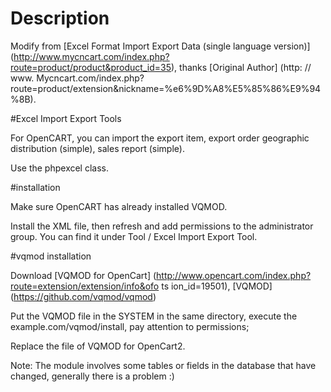 # Description

Modify from [Excel Format Import Export Data (single language version)] (http://www.mycncart.com/index.php?route=product/product&product_id=35), thanks [Original Author] (http: // www. Mycncart.com/index.php?route=product/extension&nickname=%e6%9D%A8%E5%85%86%E9%94%8B).

#Excel Import Export Tools

For OpenCART, you can import the export item, export order geographic distribution (simple), sales report (simple).

Use the phpexcel class.

#installation

Make sure OpenCART has already installed VQMOD.

Install the XML file, then refresh and add permissions to the administrator group. You can find it under Tool / Excel Import Export Tool.

#vqmod installation

Download [VQMOD for OpenCart] (http://www.opencart.com/index.php?route=extension/extension/info&ofo ts ion_id=19501), [VQMOD] (https://github.com/vqmod/vqmod)

Put the VQMOD file in the SYSTEM in the same directory, execute the example.com/vqmod/install, pay attention to permissions;

Replace the file of VQMOD for OpenCart2.

Note: The module involves some tables or fields in the database that have changed, generally there is a problem :)
